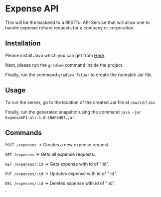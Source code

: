 ﻿# Expense API
 
 This will be the backend to a RESTful API Service that will allow one to handle expense refund requests for a company or corporation.
 
 ## Installation
 
 Please install Java which you can get from [Here](https://www.oracle.com/java/technologies/javase-jdk15-downloads.html).
 
 Next, please run the `gradlew` command inside the project. 
 
 Finally, run the command `gradlew fatJar` to create the runnable Jar file.
 
 ## Usage
 
 To run the server, go to the location of the created Jar file at `/build/libs`.
 
 Finally, run the generated snapshot using the command `java -jar ExpenseAPI-all-1.0-SNAPSHOT.jar`.
 
 ## Commands
 
 `POST /expenses` -> Creates a new expense request.
 
 `GET /expenses` -> Gets all expense requests.
 
 `GET /expenses/:id` -> Gets expense with id of ":id".
 
 `PUT /expenses/:id` -> Updates expense with id of ":id".
 
 `DEL /expenses/:id` -> Deletes expense with id of ":id".
 
 `
 
